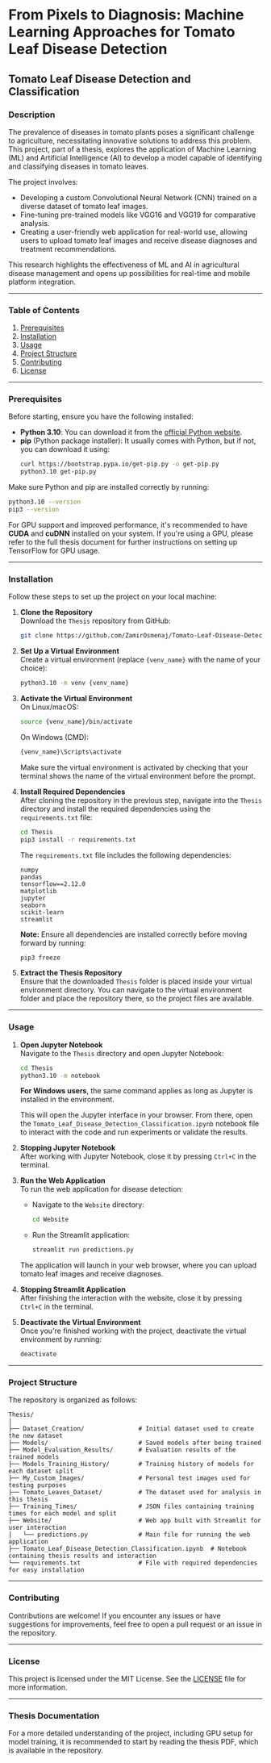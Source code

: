 # From Pixels to Diagnosis: Machine Learning Approaches for Tomato Leaf Disease Detection

## Tomato Leaf Disease Detection and Classification

### Description

The prevalence of diseases in tomato plants poses a significant challenge to agriculture, necessitating innovative solutions to address this problem. This project, part of a thesis, explores the application of Machine Learning (ML) and Artificial Intelligence (AI) to develop a model capable of identifying and classifying diseases in tomato leaves. 

The project involves:

- Developing a custom Convolutional Neural Network (CNN) trained on a diverse dataset of tomato leaf images.
- Fine-tuning pre-trained models like VGG16 and VGG19 for comparative analysis.
- Creating a user-friendly web application for real-world use, allowing users to upload tomato leaf images and receive disease diagnoses and treatment recommendations.

This research highlights the effectiveness of ML and AI in agricultural disease management and opens up possibilities for real-time and mobile platform integration.

---

### Table of Contents
1. [Prerequisites](#prerequisites)
1. [Installation](#installation)
1. [Usage](#usage)
1. [Project Structure](#project-structure)
1. [Contributing](#contributing)
1. [License](#license)

---

### Prerequisites

Before starting, ensure you have the following installed:

- **Python 3.10**: You can download it from the [official Python website](https://www.python.org/downloads/).
- **pip** (Python package installer): It usually comes with Python, but if not, you can download it using:
  ```bash
  curl https://bootstrap.pypa.io/get-pip.py -o get-pip.py
  python3.10 get-pip.py
  ```

Make sure Python and pip are installed correctly by running:

```bash
python3.10 --version
pip3 --version
```

For GPU support and improved performance, it's recommended to have **CUDA** and **cuDNN** installed on your system. If you're using a GPU, please refer to the full thesis document for further instructions on setting up TensorFlow for GPU usage.

---

### Installation

Follow these steps to set up the project on your local machine:

1. **Clone the Repository**  
   Download the `Thesis` repository from GitHub:
   ```bash
   git clone https://github.com/ZamirOsmenaj/Tomato-Leaf-Disease-Detection-and-Classification
   ```

1. **Set Up a Virtual Environment**  
   Create a virtual environment (replace `{venv_name}` with the name of your choice):
   ```bash
   python3.10 -m venv {venv_name}
   ```

1. **Activate the Virtual Environment**  
   On Linux/macOS:
   ```bash
   source {venv_name}/bin/activate
   ```
   On Windows (CMD):
   ```bash
   {venv_name}\Scripts\activate
   ```

   Make sure the virtual environment is activated by checking that your terminal shows the name of the virtual environment before the prompt.

1. **Install Required Dependencies**  
   After cloning the repository in the previous step, navigate into the `Thesis` directory and install the required dependencies using the `requirements.txt` file:
   
   ```bash
   cd Thesis
   pip3 install -r requirements.txt
   ```

   The `requirements.txt` file includes the following dependencies:
   ```text
   numpy
   pandas
   tensorflow==2.12.0
   matplotlib
   jupyter
   seaborn
   scikit-learn
   streamlit
   ```

   **Note:** Ensure all dependencies are installed correctly before moving forward by running:
   ```bash
   pip3 freeze
   ```
   
1. **Extract the Thesis Repository**  
   Ensure that the downloaded `Thesis` folder is placed inside your virtual environment directory. You can navigate to the virtual environment folder and place the repository there, so the project files are available.

---

### Usage

1. **Open Jupyter Notebook**  
   Navigate to the `Thesis` directory and open Jupyter Notebook:
   ```bash
   cd Thesis
   python3.10 -m notebook
   ```
   **For Windows users**, the same command applies as long as Jupyter is installed in the environment.

   This will open the Jupyter interface in your browser. From there, open the `Tomato_Leaf_Disease_Detection_Classification.ipynb` notebook file to interact with the code and run experiments or validate the results.

1. **Stopping Jupyter Notebook**  
   After working with Jupyter Notebook, close it by pressing `Ctrl+C` in the terminal.
   
1. **Run the Web Application**  
   To run the web application for disease detection:
   - Navigate to the `Website` directory:
     ```bash
     cd Website
     ```
   - Run the Streamlit application:
     ```bash
     streamlit run predictions.py
     ```

   The application will launch in your web browser, where you can upload tomato leaf images and receive diagnoses.

1. **Stopping Streamlit Application**  
   After finishing the interaction with the website, close it by pressing `Ctrl+C` in the terminal.

1. **Deactivate the Virtual Environment**  
   Once you're finished working with the project, deactivate the virtual environment by running:
   ```bash
   deactivate
   ```

---

### Project Structure

The repository is organized as follows:
```
Thesis/
│
├── Dataset_Creation/               # Initial dataset used to create the new dataset
├── Models/                         # Saved models after being trained
├── Model_Evaluation_Results/       # Evaluation results of the trained models
├── Models_Training_History/        # Training history of models for each dataset split
├── My_Custom_Images/               # Personal test images used for testing purposes
├── Tomato_Leaves_Dataset/          # The dataset used for analysis in this thesis
├── Training_Times/                 # JSON files containing training times for each model and split
├── Website/                        # Web app built with Streamlit for user interaction
│   └── predictions.py              # Main file for running the web application
├── Tomato_Leaf_Disease_Detection_Classification.ipynb  # Notebook containing thesis results and interaction
└── requirements.txt                # File with required dependencies for easy installation
```

---

### Contributing

Contributions are welcome! If you encounter any issues or have suggestions for improvements, feel free to open a pull request or an issue in the repository.

---

### License

This project is licensed under the MIT License. See the [LICENSE](LICENSE) file for more information.

---

### Thesis Documentation

For a more detailed understanding of the project, including GPU setup for model training, it is recommended to start by reading the thesis PDF, which is available in the repository.
